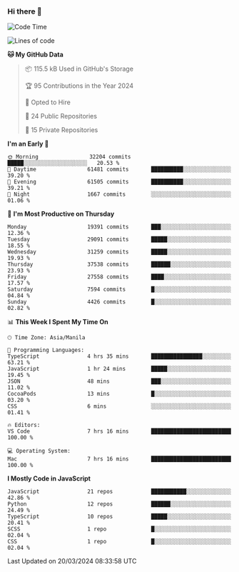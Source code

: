 ### Hi there 👋

<!--START_SECTION:waka-->
![Code Time](http://img.shields.io/badge/Code%20Time-625%20hrs%2031%20mins-blue)

![Lines of code](https://img.shields.io/badge/From%20Hello%20World%20I%27ve%20Written-62.5%20million%20lines%20of%20code-blue)

**🐱 My GitHub Data** 

> 📦 115.5 kB Used in GitHub's Storage 
 > 
> 🏆 95 Contributions in the Year 2024
 > 
> 💼 Opted to Hire
 > 
> 📜 24 Public Repositories 
 > 
> 🔑 15 Private Repositories 
 > 
**I'm an Early 🐤** 

```text
🌞 Morning                32204 commits       █████░░░░░░░░░░░░░░░░░░░░   20.53 % 
🌆 Daytime                61481 commits       ██████████░░░░░░░░░░░░░░░   39.20 % 
🌃 Evening                61505 commits       ██████████░░░░░░░░░░░░░░░   39.21 % 
🌙 Night                  1667 commits        ░░░░░░░░░░░░░░░░░░░░░░░░░   01.06 % 
```
📅 **I'm Most Productive on Thursday** 

```text
Monday                   19391 commits       ███░░░░░░░░░░░░░░░░░░░░░░   12.36 % 
Tuesday                  29091 commits       █████░░░░░░░░░░░░░░░░░░░░   18.55 % 
Wednesday                31259 commits       █████░░░░░░░░░░░░░░░░░░░░   19.93 % 
Thursday                 37538 commits       ██████░░░░░░░░░░░░░░░░░░░   23.93 % 
Friday                   27558 commits       ████░░░░░░░░░░░░░░░░░░░░░   17.57 % 
Saturday                 7594 commits        █░░░░░░░░░░░░░░░░░░░░░░░░   04.84 % 
Sunday                   4426 commits        █░░░░░░░░░░░░░░░░░░░░░░░░   02.82 % 
```


📊 **This Week I Spent My Time On** 

```text
🕑︎ Time Zone: Asia/Manila

💬 Programming Languages: 
TypeScript               4 hrs 35 mins       ████████████████░░░░░░░░░   63.21 % 
JavaScript               1 hr 24 mins        █████░░░░░░░░░░░░░░░░░░░░   19.45 % 
JSON                     48 mins             ███░░░░░░░░░░░░░░░░░░░░░░   11.02 % 
CocoaPods                13 mins             █░░░░░░░░░░░░░░░░░░░░░░░░   03.20 % 
CSS                      6 mins              ░░░░░░░░░░░░░░░░░░░░░░░░░   01.41 % 

🔥 Editors: 
VS Code                  7 hrs 16 mins       █████████████████████████   100.00 % 

💻 Operating System: 
Mac                      7 hrs 16 mins       █████████████████████████   100.00 % 
```

**I Mostly Code in JavaScript** 

```text
JavaScript               21 repos            ███████████░░░░░░░░░░░░░░   42.86 % 
Python                   12 repos            ██████░░░░░░░░░░░░░░░░░░░   24.49 % 
TypeScript               10 repos            █████░░░░░░░░░░░░░░░░░░░░   20.41 % 
SCSS                     1 repo              █░░░░░░░░░░░░░░░░░░░░░░░░   02.04 % 
CSS                      1 repo              █░░░░░░░░░░░░░░░░░░░░░░░░   02.04 % 
```




 Last Updated on 20/03/2024 08:33:58 UTC
<!--END_SECTION:waka-->

